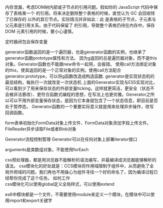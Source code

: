内存泄漏，考虑DOM树内部或子节点的引用问题。假如你的 JavaScript 代码中保存了表格某一个 <td> 的引用。将来决定删除整个表格的时候，直觉认为 GC 会回收除了已保存的 <td> 以外的其它节点。实际情况并非如此：此 <td> 是表格的子节点，子元素与父元素是引用关系。由于代码保留了 <td> 的引用，导致整个表格仍待在内存中。保存 DOM 元素引用的时候，要小心谨慎。

定时器闭包会保存变量

generator函数返回的是一个遍历器，也是generator函数的实例，也继承了generator函数prototype属性和方法。
因为g返回的总是遍历器对象，而不是this对象。Generator函数也不能跟new命令一起用，会报错。
使用call方法绑定对象的this，使其返回的是一个正常对象的实例。使用call方法配合generator.prototype，可以将g函数改造成构造函数.
generator是实现状态机的最佳结构，每执行一次就改变一次状态机
上面的Generator实现与ES5实现对比，可以看到少了用来保存状态的外部变量ticking，这样就更简洁，更安全（状态不会被非法篡改）、更符合函数式编程的思想，在写法上也更优雅。Generator之所以可以不用外部变量保存状态，是因为它本身就包含了一个状态信息，即目前是否处于暂停态。
Generator函数的一个重要实际意义就是用来处理异步操作，改写回调函数。  

form表单初始化FormData对象上传文件、FormData对象添加字段上传文件。
FileReader异步读取File或者Blob对象  

Generator流程控制管理
Generator可以在任何对象上部署iterator接口  

arguments是类数组对象，不能使用forEach  

css预处理器，都是用浏览器不能解析的语法编写，并最编译成浏览器能够解析的语法。
css模块化的好处就是：CCS模块将作用域限制于组件中，从而避免了全局作用域的问题。我们再也不用操心为组件寻找一个好的命名了，因为编译过程已经帮你完成了这个任务。
如何工作  
css模块化可以使用global定义全局样式，可以使用extend  

es6中模块都是一个文件，不需要使用module来定义一个模块，在模块中可以使用import和export关键字  

